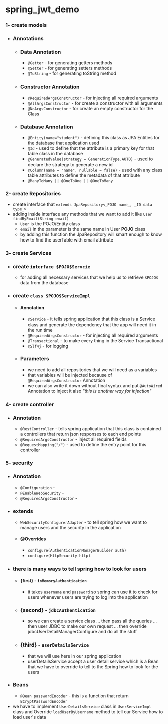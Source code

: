 # spring_jwt_demo

### 1- create models

* ### Annotations
    * ### Data Annotation
        * `@Getter` - for generating getters methods
        * `@Setter` - for generating setters methods
        * `@ToString` - for generating toString method
    * ### Constructor Annotation
        * `@RequiredArgsConstructor` - for injecting all required arguments
        * `@AllArgsConstructor` - for create a constructor with all arguments
        * `@NoArgsConstructor` - for create an empty constructor for the Class
    * ### Database Annotation
        * `@Entity(name="student")` - defining this class as JPA Entities for the database that application used
        * `@Id` - used to define that the attribute is a primary key for that table class in the database
        * `@GeneratedValue(strategy = GenerationType.AUTO)` - used to declare the strategy to generate a new id
        * `@Column(name = "name", nullable = false)` - used with any class table attributes to define the metadata of
          that attribute
        * `@ManyToMany || @OneToOne || @OneToMany`

### 2- create Repositories

* create interface that `extends JpaRepository<_POJO name_, _ID data type_>`
* adding inside interface any methods that we want to add it like `User findByEmail(String email)`
    * `User` is the POJO/Entity class
    * `email` in the parameter is the same name in User __POJO__ class
    * by adding this function the JpaRepository will smart enough to know how to find the userTable with email attribute

### 3- create Services

* ### create `interface $POJO$Servcie`
    * for adding all necessary services that we help us to retrieve `$POJO$` data from the database
* ### create `class $POJO$ServiceImpl`
    * #### Annotation
        * `@Service` - it tells spring application that this class is a Service class and generate the dependency that the app will need it in the run time
        * `@RequiredArgsConstructor` - for injecting all required arguments
        * `@Transactional` - to make every thing in the Service Transactional
        * `@Slf4j` - for logging
    * ### Parameters
        * we need to add all repositories that we will need as a variables 
        * that variables will be injected because of `@RequiredArgsConstructor` Annotation
        * we can also write it down without final syntax and put `@AutoWired` Annotation to inject it also _"this is another way for injection"_
    
### 4- create controller

* ### Annotation
    * `@RestController` - tells spring application that this class is contained a controllers that return json responses to each end points
    * `@RequiredArgsConstructor` - inject all required fields 
    * `@RequestMapping("/")` - used to define the entry point for this controller

### 5- security

* ### Annotation
    * `@Configuration` - 
    * `@EnableWebSecurity` - 
    * `@RequiredArgsConstructor` - 
* ### extends
    * `WebSecurityConfigurerAdapter` - to tell spring how we want to manage users and the security in the application
    * #### @Overrides
        * `configure(AuthenticationManagerBuilder auth)`
        * `configure(HttpSecurity http)`
* ### there is many ways to tell spring how to look for users
    * #### {first} - `inMemoryAuthentication`
        * it takes `username` and `password` so spring can use it to check for users whenever users are trying to log into the application
    * ### {second} - `jdbcAuthentication`
        * so we can create a service class ... then pass all the queries ... then user JDBC to make our own request ... then override jdbcUserDetailManagerConfigure and do all the stuff
    * ### {third} - `userDetailsService`
        * that we will use here in our spring application
        * userDetailsService accept a user detail service which is a Bean that we have to override to tell to the Spring how to look for the users
* ### Beans
    * `@Bean passwordEncoder` - this is a function that return `BCryptPasswordEncoder`
* we have to implement `UserDetailsService` class in `UserServiceImpl` class and Override `loadUserByUsername` method to tell our Service how to load user's data